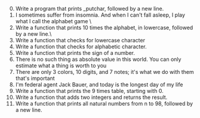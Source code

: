0. Write a program that prints _putchar, followed by a new line.
1. I sometimes suffer from insomnia. And when I can't fall asleep, I play what I call the alphabet game \
2. Write a function that prints 10 times the alphabet, in lowercase, followed by a new line.\
3. Write a function that checks for lowercase character
4. Write a function that checks for alphabetic character. 
5. Write a function that prints the sign of a number.
6. There is no such thing as absolute value in this world. You can only estimate what a thing is worth to you 
7. There are only 3 colors, 10 digits, and 7 notes; it's what we do with them that's important 
8. I'm federal agent Jack Bauer, and today is the longest day of my life 
9. Write a function that prints the 9 times table, starting with 0.
10. Write a function that adds two integers and returns the result.
11. Write a function that prints all natural numbers from n to 98, followed by a new line.

